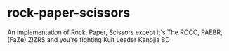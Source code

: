 # rock-paper-scissors

An implementation of Rock, Paper, Scissors except it's The ROCC, PAEBR, (FaZe) ZIZRS and you're fighting Kult Leader Kanojia BD
